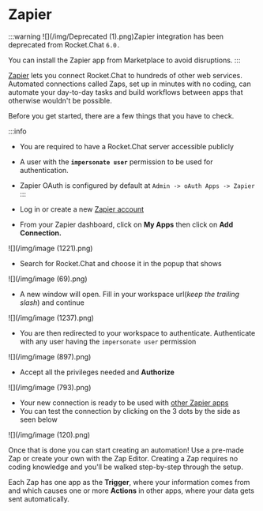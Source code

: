 # Zapier

:::warning
![](/img/Deprecated (1).png)Zapier integration has been deprecated from Rocket.Chat `6.0.`

You can install the Zapier app from Marketplace to avoid disruptions.
:::

[Zapier](https://zapier.com/zapbook/RocketChat/) lets you connect Rocket.Chat to hundreds of other web services. Automated connections called Zaps, set up in minutes with no coding, can automate your day-to-day tasks and build workflows between apps that otherwise wouldn't be possible.

Before you get started, there are a few things that you have to check.

:::info
* You are required to have a Rocket.Chat server accessible publicly
* A user with the **`impersonate user`** permission to be used for authentication.
* Zapier OAuth is configured by default at `Admin -> oAuth Apps -> Zapier`
:::

* Log in or create a new [Zapier account](https://zapier.com)
* From your Zapier dashboard, click on **My Apps** then click on **Add Connection.**

![](/img/image (1221).png)

* Search for Rocket.Chat and choose it in the popup that shows

![](/img/image (69).png)

* A new window will open. Fill in your workspace url(_keep the trailing slash_) and continue

![](/img/image (1237).png)

* You are then redirected to your workspace to authenticate. Authenticate with any user having the `impersonate user` permission

![](/img/image (897).png)

* Accept all the privileges needed and **Authorize**

![](/img/image (793).png)

* Your new connection is ready to be used with [other Zapier apps](https://zapier.com/apps/rocketchat/integrations)
* You can test the connection by clicking on the 3 dots by the side as seen below

![](/img/image (120).png)

Once that is done you can start creating an automation! Use a pre-made Zap or create your own with the Zap Editor. Creating a Zap requires no coding knowledge and you'll be walked step-by-step through the setup.

Each Zap has one app as the **Trigger**, where your information comes from and which causes one or more **Actions** in other apps, where your data gets sent automatically.

